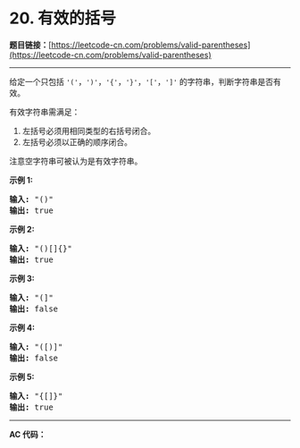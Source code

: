 # 20. 有效的括号

**题目链接：**[https://leetcode-cn.com/problems/valid-parentheses](https://leetcode-cn.com/problems/valid-parentheses)

---

<div class="content__1Y2H">
 <div class="notranslate">
  <p>给定一个只包括 <code>'('</code>，<code>')'</code>，<code>'{'</code>，<code>'}'</code>，<code>'['</code>，<code>']'</code>&nbsp;的字符串，判断字符串是否有效。</p> 
  <p>有效字符串需满足：</p> 
  <ol> 
   <li>左括号必须用相同类型的右括号闭合。</li> 
   <li>左括号必须以正确的顺序闭合。</li> 
  </ol> 
  <p>注意空字符串可被认为是有效字符串。</p> 
  <p><strong>示例 1:</strong></p> 
  <pre class="language-text"><strong>输入:</strong> "()"
<strong>输出:</strong> true
</pre> 
  <p><strong>示例&nbsp;2:</strong></p> 
  <pre class="language-text"><strong>输入:</strong> "()[]{}"
<strong>输出:</strong> true
</pre> 
  <p><strong>示例&nbsp;3:</strong></p> 
  <pre class="language-text"><strong>输入:</strong> "(]"
<strong>输出:</strong> false
</pre> 
  <p><strong>示例&nbsp;4:</strong></p> 
  <pre class="language-text"><strong>输入:</strong> "([)]"
<strong>输出:</strong> false
</pre> 
  <p><strong>示例&nbsp;5:</strong></p> 
  <pre class="language-text"><strong>输入:</strong> "{[]}"
<strong>输出:</strong> true</pre> 
 </div>
</div>

---

**AC 代码：**

```java

```